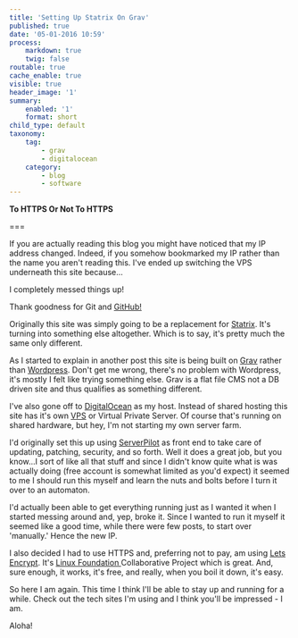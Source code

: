 ```yaml
---
title: 'Setting Up Statrix On Grav'
published: true
date: '05-01-2016 10:59'
process:
    markdown: true
    twig: false
routable: true
cache_enable: true
visible: true
header_image: '1'
summary:
    enabled: '1'
    format: short
child_type: default
taxonomy:
    tag:
        - grav
        - digitalocean
    category:
        - blog
        - software
---
```


**To HTTPS Or Not To HTTPS**

===

If you are actually reading this blog you might have noticed that my IP address changed. Indeed, if you somehow bookmarked my IP rather than the name you aren't reading this. I've ended up switching the VPS underneath this site because...

I completely messed things up!

Thank goodness for Git and [GitHub!](http://github.com)

Originally this site was simply going to be a replacement for [Statrix](http://statrix.com). It's turning into something else altogether. Which is to say, it's pretty much the same only different.

As I started to explain in another post this site is being built on [Grav](https://getgrav.org) rather than [Wordpress](https://wordpress.org). Don't get me wrong, there's no problem with Wordpress, it's mostly I felt like trying something else. Grav is a flat file CMS not a DB driven site and thus qualifies as something different.

I've also gone off to [DigitalOcean](https://www.digitalocean.com) as my host. Instead of shared hosting this site has it's own [VPS](https://en.wikipedia.org/wiki/Virtual_private_server) or Virtual Private Server. Of course that's running on shared hardware, but hey, I'm not starting my own server farm.

I'd originally set this up using [ServerPilot](https://serverpilot.io) as front end to take care of updating, patching, security, and so forth. Well it does a great job, but you know...I sort of like all that stuff and since I didn't know quite what is was actually doing (free account is somewhat limited as you'd expect) it seemed to me I should run this myself and learn the nuts and bolts before I turn it over to an automaton.

I'd actually been able to get everything running just as I wanted it when I started messing around and, yep, broke it. Since I wanted to run it myself it seemed like a good time, while there were few posts, to start over 'manually.' Hence the new IP.

I also decided I had to use HTTPS and, preferring not to pay, am using [Lets Encrypt](http://letsencrypt.org). It's [Linux Foundation ](https://collabprojects.linuxfoundation.org) Collaborative Project which is great. And, sure enough, it works, it's free, and really, when you boil it down, it's easy.

So here I am again. This time I think I'll be able to stay up and running for a while. Check out the tech sites I'm using and I think you'll be impressed - I am.

Aloha!
